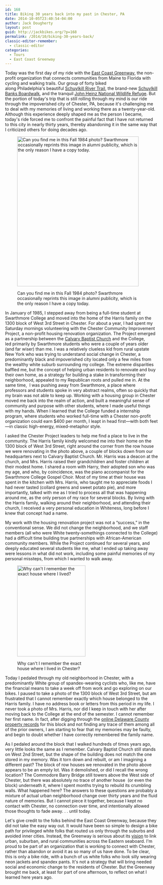 ```yaml
---
id: 168
title: Biking 30 years back into my past in Chester, PA
date: 2014-10-05T23:40:54-04:00
author: Jack Dougherty
layout: post
guid: http://jackbikes.org/?p=168
permalink: /2014/10/biking-30-years-back/
classic-editor-remember:
  - classic-editor
categories:
  - Tours
  - East Coast Greenway
---
```

Today was the first day of my ride with the <a href="http://greenway.org" target="_blank">East Coast Greenway</a>, the non-profit organization that connects communities from Maine to Florida with cycling and walking trails. Our group of forty biked along Philadelphia's beautiful <a href="http://www.schuylkillrivertrail.com/" target="_blank">Schuylkill River Trail</a>, the brand-new <a href="https://www.schuylkillbanks.org/" target="_blank">Schuylkill Banks Boardwalk</a>, and the tranquil <a href="http://www.fws.gov/refuge/John_Heinz/" target="_blank">John Heinz National Wildlife Refuge</a>. But the portion of today's trip that is still rolling through my mind is our ride through the impoverished city of Chester, PA, because it's challenging me to deal with my memories of living and working there as a twenty-year-old. Although this experience deeply shaped me as the person I became, today's ride forced me to confront the painful fact that I have not returned to this city in nearly thirty years, thereby abandoning it in the same way that I criticized others for doing decades ago.<figure id="attachment_177" aria-describedby="caption-attachment-177" style="width: 400px" class="wp-caption alignright">

[<img class="size-full wp-image-177" src="http://jackbikes.org/wp-content/uploads/2014/10/JackChester1984Fall.jpg" alt="Can you find me in this Fall 1984 photo? Swarthmore occasionally reprints this image in alumni publicity, which is the only reason I have a copy today." width="400" height="494" srcset="https://jackbikes.org/wp-content/uploads/2014/10/JackChester1984Fall.jpg 400w, https://jackbikes.org/wp-content/uploads/2014/10/JackChester1984Fall-242x300.jpg 242w" sizes="(max-width: 400px) 100vw, 400px" />](http://jackbikes.org/wp-content/uploads/2014/10/JackChester1984Fall.jpg)<figcaption id="caption-attachment-177" class="wp-caption-text">Can you find me in this Fall 1984 photo? Swarthmore occasionally reprints this image in alumni publicity, which is the only reason I have a copy today.</figcaption></figure>

In January of 1985, I stepped away from being a full-time student at Swarthmore College and moved into the home of the Harris family on the 1300 block of West 3rd Street in Chester. For about a year, I had spent my Saturday mornings volunteering with the Chester Community Improvement Project, a non-profit housing renovation organization. The Project emerged as a partnership between the <a href="http://calvarybaptistchester.org/" target="_blank">Calvary Baptist Church</a> and the College, led primarily by Swarthmore students who were a couple of years older (and far wiser) than me. I was a relatively clueless kid from rural upstate New York who was trying to understand social change in Chester, a predominantly black and impoverished city located only a few miles from the wealthy white suburb surrounding my college. The extreme disparities baffled me, but the concept of helping urban residents to renovate and buy their own home, as a strategy for building a stake in transforming their neighborhood, appealed to my Republican roots and pulled me in. At the same time,  I was pushing away from Swarthmore, a place where professors and students spoke in very abstract realms, often so quickly that my brain was not able to keep up. Working with a housing group in Chester moved me back into the realm of action, and built a meaningful sense of community and purpose with other students, where I made useful things with my hands. When I learned that the College funded a internship program, where students who worked full-time with a Chester non-profit organization could earn $400 per month, I leapt in head first—with both feet—in classic high-energy, mixed-metaphor style.

I asked the Chester Project leaders to help me find a place to live in the community. The Harris family kindly welcomed me into their home on the 1300 block of West 3rd Street, right around the corner from the row house we were renovating in the photo above, a couple of blocks down from our headquarters next to Calvary Baptist Church. Mr. Harris was a deacon at the church, and Mrs. Harris raised their grandchildren and foster children at their modest home. I shared a room with Harry, their adopted son who was my age, and who, by coincidence, was the piano accompanist for the Swarthmore College Gospel Choir. Most of my time at their house was spent in the kitchen with Mrs. Harris, who taught me to appreciate foods I had never tasted (collard greens and sweet potato pie), and more importantly, talked with me as I tried to process all that was happening around me, as the only person of my race for several blocks. By living with the Harris family, walking around their neighborhood, and attending their church, I received a very personal education in Whiteness, long before I knew that concept had a name.

My work with the housing renovation project was not a &#8220;success,&#8221; in the conventional sense. We did not change the neighborhood, and we staff members (all who were White twenty-somethings connected to the College) had a difficult time building true partnerships with African-American community members. While the Project continued for several years, and deeply educated several students like me, what I ended up taking away were lessons in what did not work, including some painful memories of my personal missteps, from which I wanted to walk away.<figure id="attachment_179" aria-describedby="caption-attachment-179" style="width: 225px" class="wp-caption alignright">

[<img class="size-medium wp-image-179" src="http://jackbikes.org/wp-content/uploads/2014/10/Jack1300BlockChester-225x300.jpg" alt="Why can't I remember the exact house where I lived?" width="225" height="300" srcset="https://jackbikes.org/wp-content/uploads/2014/10/Jack1300BlockChester-225x300.jpg 225w, https://jackbikes.org/wp-content/uploads/2014/10/Jack1300BlockChester.jpg 480w" sizes="(max-width: 225px) 100vw, 225px" />](http://jackbikes.org/wp-content/uploads/2014/10/Jack1300BlockChester.jpg)<figcaption id="caption-attachment-179" class="wp-caption-text">Why can't I remember the exact house where I lived in Chester?</figcaption></figure>

Today I pedaled through my old neighborhood in Chester, with a predominantly White group of spandex-wearing cyclists who, like me, have the financial means to take a week off from work and go exploring on our bikes. I paused to take a photo of the 1300 block of West 3rd Street, but am frustrated that I cannot remember exactly which house belonged to the Harris family. I have no address book or letters from this period in my life. I never took a photo of Mrs. Harris, nor did I keep in touch with her after moving back to the College at the end of the semester. I cannot remember her first name. In fact, after digging through the <a href="http://w01.co.delaware.pa.us/pa/publicaccess.asp?real.x=1" target="_blank">online Delaware County property records</a> for this block and not finding any trace of them among all of the prior owners, I am starting to fear that my memories may be faulty, and begin to doubt whether I have correctly remembered the family name.

As I pedaled around the block that I walked hundreds of times years ago, very little looks the same as I remember. Calvary Baptist Church still stands on West 2nd Street, but the shape of the building does not match the one stored in my memory. Was it torn down and rebuilt, or am I imagining a different past? The block of row houses we renovated in the photo above appears to be an empty lot. Was it demolished, or did I recall the wrong location? The Commodore Barry Bridge still towers above the West side of Chester, but there was absolutely no trace of another house  (or even the block) underneath it, where I spent months trying to rebuild its crumbling walls. What happened here? The answers to these questions are probably a mixture of actual urban neighborhood change over thirty years and the fluid nature of memories. But I cannot piece it together, because I kept no contact with Chester, no connection over time, and intentionally allowed those thoughts to fade away. . . until today.

Let's give credit to the folks behind the East Coast Greenway, because they did not take the easy way out. It would have been so simple to design a bike path for privileged white folks that routed us only through the suburbs and avoided inner cities. Instead, the Greenway is serious about its <a href="http://www.greenway.org/about-the-greenway/ecg-vision" target="_blank">vision</a> to link urban, suburban, and rural communities across the Eastern seaboard. I'm proud to be part of an organization that is working to connect with Chester, rather than abandon or avoid it as so many of us have done. To be clear, this is only a bike ride, with a bunch of us white folks who look silly wearing neon jackets and spandex pants. It's not a strategy that will bring needed social and economic change to the residents of Chester. But the Greenway brought me back, at least for part of one afternoon, to reflect on what I learned here years ago.
